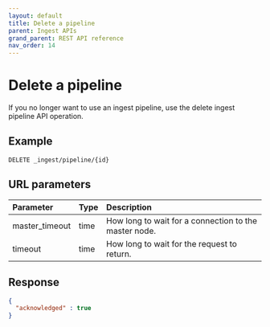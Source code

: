 ```yaml
---
layout: default
title: Delete a pipeline
parent: Ingest APIs
grand_parent: REST API reference
nav_order: 14
---
```


# Delete a pipeline

If you no longer want to use an ingest pipeline, use the delete ingest pipeline API operation.

## Example

```
DELETE _ingest/pipeline/{id}
```


## URL parameters

Parameter | Type | Description
:--- | :--- | :---
master_timeout | time | How long to wait for a connection to the master node.
timeout | time | How long to wait for the request to return.

## Response

```json
{
  "acknowledged" : true
}
```